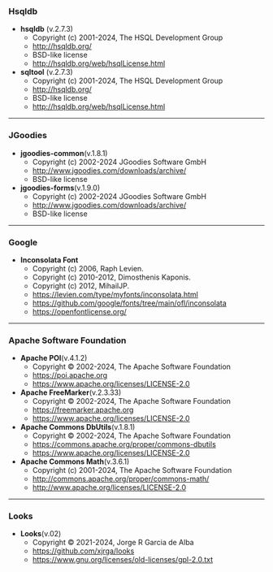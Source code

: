 ### Hsqldb
* __hsqldb__ (v.2.7.3)
    - Copyright (c) 2001-2024, The HSQL Development Group
    - http://hsqldb.org/
    - BSD-like license
    - http://hsqldb.org/web/hsqlLicense.html
* __sqltool__ (v.2.7.3)
    - Copyright (c) 2001-2024, The HSQL Development Group
    - http://hsqldb.org/
    - BSD-like license
    - http://hsqldb.org/web/hsqlLicense.html
---
### JGoodies
* __jgoodies-common__(v.1.8.1)
    - Copyright (c) 2002-2024 JGoodies Software GmbH
    - http://www.jgoodies.com/downloads/archive/
    - BSD-like license
* __jgoodies-forms__(v.1.9.0)
    - Copyright (c) 2002-2024 JGoodies Software GmbH
    - http://www.jgoodies.com/downloads/archive/
    - BSD-like license
---
### Google
* __Inconsolata Font__
    - Copyright (c) 2006, Raph Levien.
    - Copyright (c) 2010-2012, Dimosthenis Kaponis.
    - Copyright (c) 2012, MihailJP.
    - https://levien.com/type/myfonts/inconsolata.html
    - https://github.com/google/fonts/tree/main/ofl/inconsolata
    - https://openfontlicense.org/
---
### Apache Software Foundation
* __Apache POI__(v.4.1.2)
    - Copyright © 2002-2024, The Apache Software Foundation
    - https://poi.apache.org
    - https://www.apache.org/licenses/LICENSE-2.0
* __Apache FreeMarker__(v.2.3.33)
    - Copyright © 2002-2024, The Apache Software Foundation
    - https://freemarker.apache.org
    - https://www.apache.org/licenses/LICENSE-2.0
* __Apache Commons DbUtils__(v.1.8.1)
    - Copyright © 2002-2024, The Apache Software Foundation
    - https://commons.apache.org/proper/commons-dbutils
    - https://www.apache.org/licenses/LICENSE-2.0
* __Apache Commons Math__(v.3.6.1)
    - Copyright (c) 2001-2024, The Apache Software Foundation
    - http://commons.apache.org/proper/commons-math/
    - http://www.apache.org/licenses/LICENSE-2.0
---
### Looks
* __Looks__(v.02)
    - Copyright © 2021-2024, Jorge R Garcia de Alba
    - https://github.com/xjrga/looks
    - https://www.gnu.org/licenses/old-licenses/gpl-2.0.txt



